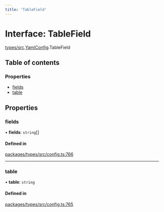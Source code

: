 ```yaml
---
title: 'TableField'
---
```


# Interface: TableField

[types/src](../modules/types_src).[YamlConfig](../modules/types_src.YamlConfig).TableField

## Table of contents

### Properties

- [fields](types_src.YamlConfig.TableField#fields)
- [table](types_src.YamlConfig.TableField#table)

## Properties

### fields

• **fields**: `string`[]

#### Defined in

[packages/types/src/config.ts:766](https://github.com/Urigo/graphql-mesh/blob/master/packages/types/src/config.ts#L766)

___

### table

• **table**: `string`

#### Defined in

[packages/types/src/config.ts:765](https://github.com/Urigo/graphql-mesh/blob/master/packages/types/src/config.ts#L765)
